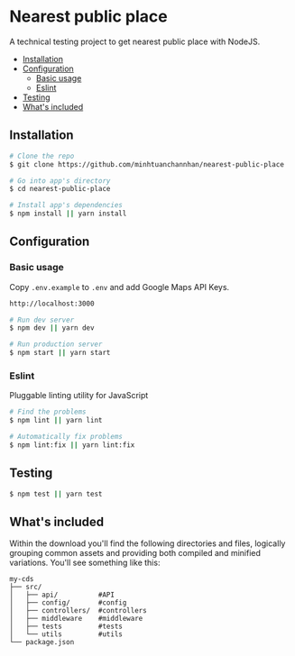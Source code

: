 # Nearest public place

A technical testing project to get nearest public place with NodeJS.

- [Installation](#installation)
- [Configuration](#configuration)
  - [Basic usage](#basic-usage)
  - [Eslint](#eslint)
- [Testing](#testing)
- [What's included](#whats-included)

## Installation

```bash
# Clone the repo
$ git clone https://github.com/minhtuanchannhan/nearest-public-place

# Go into app's directory
$ cd nearest-public-place

# Install app's dependencies
$ npm install || yarn install
```

## Configuration

### Basic usage

Copy `.env.example` to `.env` and add Google Maps API Keys.

```bash
http://localhost:3000

# Run dev server
$ npm dev || yarn dev

# Run production server
$ npm start || yarn start
```

### Eslint

Pluggable linting utility for JavaScript

```bash
# Find the problems
$ npm lint || yarn lint

# Automatically fix problems
$ npm lint:fix || yarn lint:fix
```

## Testing

```bash
$ npm test || yarn test
```

## What's included

Within the download you'll find the following directories and files, logically grouping common assets and providing both compiled and minified variations. You'll see something like this:

```
my-cds
├── src/
│   ├── api/          #API
│   ├── config/       #config
│   ├── controllers/  #controllers
│   ├── middleware    #middleware
│   ├── tests         #tests
│   └── utils         #utils
└── package.json
```
